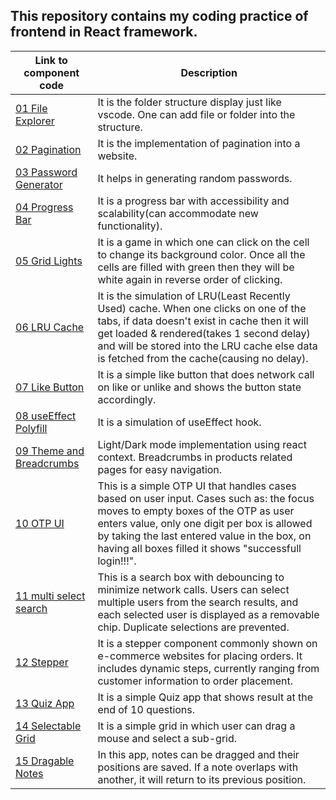 <h2>This repository contains my coding practice of frontend in React framework.</h2>
<table>
  <thead>
    <tr><th>Link to component code</th><th>Description</th></tr>
  </thead>
  <tbody>
    <tr>
      <td><a href="https://github.com/KhushiiVora/FrontendPractice/tree/main/src/components/01%20file%20explorer">01 File Explorer</a></td>
      <td> It is the folder structure display just like vscode. One can add file or folder into the structure.</td>
    </tr>
    <tr>
      <td><a href="https://github.com/KhushiiVora/FrontendPractice/tree/main/src/components/02%20pagination">02 Pagination</a></td>
      <td> It is the implementation of pagination into a website.</td>
    </tr>
    <tr>
    <td><a href="https://github.com/KhushiiVora/FrontendPractice/tree/main/src/components/03%20password%20generator">03 Password Generator</a></td>
    <td>It helps in generating random passwords.</td>
    </tr>
    <tr>
    <td><a href="https://github.com/KhushiiVora/FrontendPractice/tree/main/src/components/04%20progress%20bar">04 Progress Bar</a></td>
    <td>It is a progress bar with accessibility and scalability(can accommodate new functionality).</td>
    </tr>
    <tr>
    <td><a href="https://github.com/KhushiiVora/FrontendPractice/tree/main/src/components/05%20grid%20lights">05 Grid Lights</a></td>
    <td>It is a game in which one can click on the cell to change its background color. Once all the cells are filled with green then they will be white again in reverse order of clicking.</td>
    </tr>
    <tr>
    <td><a href="https://github.com/KhushiiVora/FrontendPractice/tree/main/src/components/06%20LRU%20cache">06 LRU Cache</a></td>
    <td>It is the simulation of LRU(Least Recently Used) cache. When one clicks on one of the tabs, if data doesn't exist in cache then it will get loaded & rendered(takes 1 second delay) and will be stored into the LRU cache else data is fetched from the cache(causing no delay).</td>
    </tr>
    <tr>
    <td><a href="https://github.com/KhushiiVora/FrontendPractice/tree/main/src/components/07%20like%20button">07 Like Button</a></td>
    <td>It is a simple like button that does network call on like or unlike and shows the button state accordingly.</td>
    </tr>
    <tr>
    <td><a href="https://github.com/KhushiiVora/FrontendPractice/tree/main/src/components/08%20use%20effect%20polyfill">08 useEffect Polyfill</a></td>
    <td>It is a simulation of useEffect hook.</td>
    </tr>
    <tr>
    <td><a href="https://github.com/KhushiiVora/FrontendPractice/tree/main/src/components/09%20theme%20n%20breadcrumbs">09 Theme and Breadcrumbs</a></td>
    <td>Light/Dark mode implementation using react context. Breadcrumbs in products related pages for easy navigation.</td>
    </tr>
    <tr>
    <td><a href="https://github.com/KhushiiVora/FrontendPractice/tree/main/src/components/10%20OTP%20UI">10 OTP UI</a></td>
    <td>This is a simple OTP UI that handles cases based on user input. Cases such as: the focus moves to empty boxes of the OTP as user enters value, only one digit per box is allowed by taking the last entered value in the box, on having all boxes filled it shows "successfull login!!!".</td>
    </tr>
    <tr>
    <td><a href="https://github.com/KhushiiVora/FrontendPractice/tree/main/src/components/11%20multi%20select%20search">11 multi select search</a></td>
    <td>This is a search box with debouncing to minimize network calls. Users can select multiple users from the search results, and each selected user is displayed as a removable chip. Duplicate selections are prevented.</td>
    </tr>
    <tr>
    <td><a href="https://github.com/KhushiiVora/FrontendPractice/tree/main/src/components/12%20stepper">12 Stepper</a></td>
    <td>It is a stepper component commonly shown on e-commerce websites for placing orders. It includes dynamic steps, currently ranging from customer information to order placement.</td>
    </tr>
    <tr>
    <td><a href="https://github.com/KhushiiVora/FrontendPractice/tree/main/src/components/13%20quiz%20app">13 Quiz App</a></td>
    <td>It is a simple Quiz app that shows result at the end of 10 questions.</td>
    </tr>
    <tr>
    <td><a href="https://github.com/KhushiiVora/FrontendPractice/tree/main/src/components/14%20selectable%20grid">14 Selectable Grid</a></td>
    <td>It is a simple grid in which user can drag a mouse and select a sub-grid.</td>
    </tr>
    <tr>
    <td><a href="https://github.com/KhushiiVora/FrontendPractice/tree/main/src/components/15%20drag%20n%20drop%20notes">15 Dragable Notes</a></td>
    <td>In this app, notes can be dragged and their positions are saved. If a note overlaps with another, it will return to its previous position.</td>
    </tr>
  </tbody>
</table>
